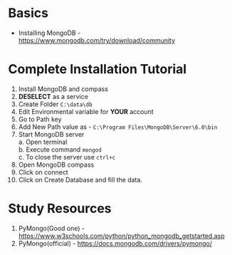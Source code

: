 # Basics
 - Installing MongoDB - https://www.mongodb.com/try/download/community

# Complete Installation Tutorial
1. Install MongoDB and compass
2. **DESELECT** as a service
3. Create Folder `C:\data\db`
4. Edit Environmental variable for **YOUR** account
5. Go to Path key
6. Add New Path value as - `C:\Program Files\MongoDB\Server\6.0\bin`
7. Start MongoDB server\
	a. Open terminal\
	b. Execute command `mongod`\
	c. To close the server use `ctrl+c`
8. Open MongoDB compass
9. Click on connect
10. Click on Create Database and fill the data.

# Study Resources
1. PyMongo(Good one) - https://www.w3schools.com/python/python_mongodb_getstarted.asp
2. PyMongo(official) - https://docs.mongodb.com/drivers/pymongo/



